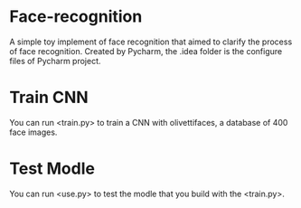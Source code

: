 # Face-recognition
A  simple toy implement of face recognition that aimed to clarify the process of face recognition. 
Created by Pycharm, the .idea folder is the configure files of Pycharm project.
# Train CNN
You can run <train.py> to train a CNN with olivettifaces, a database of 400 face images.
# Test Modle
You can run <use.py> to test the modle that you build with the <train.py>.
